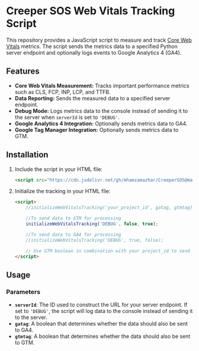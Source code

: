 # Creeper SOS Web Vitals Tracking Script

This repository provides a JavaScript script to measure and track [Core Web Vitals](https://web.dev/vitals/) metrics. The script sends the metrics data to a specified Python server endpoint and optionally logs events to Google Analytics 4 (GA4).

## Features

- **Core Web Vitals Measurement:** Tracks important performance metrics such as CLS, FCP, INP, LCP, and TTFB.
- **Data Reporting:** Sends the measured data to a specified server endpoint.
- **Debug Mode:** Logs metrics data to the console instead of sending it to the server when `serverId` is set to `'DEBUG'`.
- **Google Analytics 4 Integration:** Optionally sends metrics data to GA4.
- **Google Tag Manager Integration:** Optionally sends metrics data to GTM.

## Installation

1. Include the script in your HTML file:

    ```html
    <script src="https://cdn.jsdelivr.net/gh/mhamzamazhar/CreeperSOS@main/web-vitals/build/bundle-1.1.0.js"></script>
    ```

2. Initialize the tracking in your HTML file:

    ```html
    <script>
        //initializeWebVitalsTracking('your_project_id', gatag, gtmtag);

        //To send data to GTM for processing
        initializeWebVitalsTracking('DEBUG', false, true);

        //To send data to GA4 for processing
        //initializeWebVitalsTracking('DEBUG', true, false);

        // Use GTM boolean in combination with your project_id to send data simultaneously to GTM and Creeper SOS.
    </script>
    ```

## Usage

### Parameters

- **`serverId`**: The ID used to construct the URL for your server endpoint. If set to `'DEBUG'`, the script will log data to the console instead of sending it to the server.
- **`gatag`**: A boolean that determines whether the data should also be sent to GA4.
- **`gtmtag`**: A boolean that determines whether the data should also be sent to GTM.
